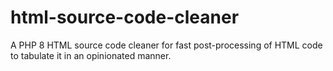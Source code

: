 # html-source-code-cleaner
A PHP 8 HTML source code cleaner for fast post-processing of HTML code to tabulate it in an opinionated manner.

